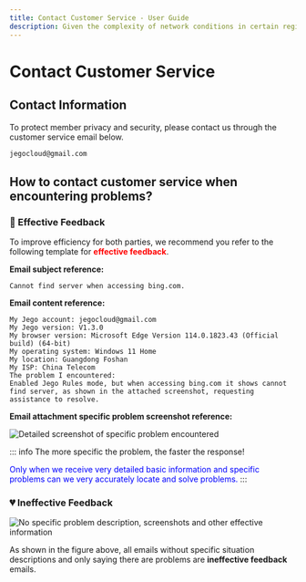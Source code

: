 ```yaml
---
title: Contact Customer Service - User Guide
description: Given the complexity of network conditions in certain regions, having no problems when using Jego is accidental, encountering problems is inevitable. When encountering problems, please contact us using the methods below.
---
```


# Contact Customer Service

## Contact Information

To protect member privacy and security, please contact us through the customer service email below.

```bash
jegocloud@gmail.com
```

## How to contact customer service when encountering problems?

### 💖 Effective Feedback

To improve efficiency for both parties, we recommend you refer to the following template for <span style="color:red;">**effective feedback**</span>.

**Email subject reference:**

```
Cannot find server when accessing bing.com.
```

**Email content reference:**

```
My Jego account: jegocloud@gmail.com
My Jego version: V1.3.0
My browser version: Microsoft Edge Version 114.0.1823.43 (Official build) (64-bit)
My operating system: Windows 11 Home
My location: Guangdong Foshan
My ISP: China Telecom
The problem I encountered:
Enabled Jego Rules mode, but when accessing bing.com it shows cannot find server, as shown in the attached screenshot, requesting assistance to resolve.
```

**Email attachment specific problem screenshot reference:**

![Detailed screenshot of specific problem encountered](/images/image_spaces_2FtaiByLw8cj0IZKJTlaiM_2Fuploads_2F0afkMRTfjnf1NzV4HqX3_2Fimage_3.png)

::: info The more specific the problem, the faster the response!

<span style="color:blue;">Only when we receive very detailed basic information and specific problems can we very accurately locate and solve problems.</span>
:::

### 💔 Ineffective Feedback

![No specific problem description, screenshots and other effective information](/images/image_spaces_2FtaiByLw8cj0IZKJTlaiM_2Fuploads_2Fbdg94Dg1RfBdLyc4L8EI_2Fimage_1.png)

As shown in the figure above, all emails without specific situation descriptions and only saying there are problems are **ineffective feedback** emails. 